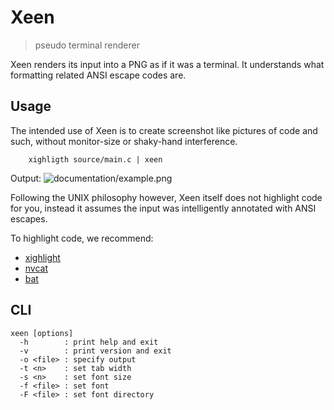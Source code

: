 # Xeen
> pseudo terminal renderer

Xeen renders its input into a PNG as if it was a terminal.
It understands what formatting related ANSI escape codes are.

## Usage
The intended use of Xeen is to create screenshot like pictures of code and such,
without monitor-size or shaky-hand interference.

```
    xighligth source/main.c | xeen
```
Output:
![documentation/example.png](documentation/example.png)

Following the UNIX philosophy however,
Xeen itself does not highlight code for you,
instead it assumes the input was intelligently annotated with ANSI escapes.

To highlight code, we recommend:
* [xighlight](https://bis64wqhh3louusbd45iyj76kmn4rzw5ysawyan5bkxwyzihj67c5lid.onion/xolatile/xolatilization.git)
* [nvcat](https://github.com/brianhuster/nvcat)
* [bat](https://github.com/sharkdp/bat)

## CLI
```
xeen [options]
  -h        : print help and exit
  -v        : print version and exit
  -o <file> : specify output
  -t <n>    : set tab width
  -s <n>    : set font size
  -f <file> : set font
  -F <file> : set font directory
```
